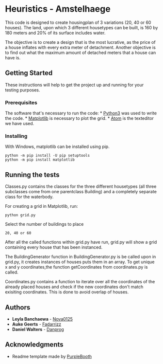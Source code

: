 # Heuristics - Amstelhaege

This code is designed to create housingplan of 3 variations (20, 40 or 60 houses).
The land, upon which 3 different housetypes can be built, is 160 by 180 meters
and 20% of its surface includes water.

The objective is to create a design that is the most lucrative, as the price of
a house inflates with every extra meter of detachment.
Another objective is to find out what the maximum amount of detached meters that
a house can have is.

## Getting Started

These instructions will help to get the project up and running for your testing
purposes.

### Prerequisites

The software that's necessary to run the code:
    * [Python3](https://www.python.org/download/releases/3.0/) was used to write the code.
    * [Matplotlib](http://matplotlib.org/users/installing.html) is necessary to plot the grid.
    * [Atom](https://atom.io/) is the texteditor we have used.


### Installing

With Windows, matplotlib can be installed using pip.

```
python -m pip install -U pip setuptools
python -m pip install matplotlib
```


## Running the tests

Classes.py contains the classes for the three different housetypes
(all three subclasses come from one parentclass Building) and a completely
separate class for the waterbody.

For creating a grid in Matplotlib, run:

```
python grid.py
```

Select the number of buildings to place

```
20, 40 or 60
```
After all the called functions within grid.py have run, grid.py will show a grid
containing every house that has been instanced.

The BuildingGenerator function in BuildingGenerator.py is be called upon in
grid.py, it creates instances of houses puts them in an array.
To get unique x and y coordinates,the function getCoordinates from coordinates.py is called.


Coordinates.py contains a function to iterate over all the coordinates of the already placed houses
and check if the new coordinates don't match exisiting coordinates. This is done to avoid overlap of houses.

## Authors

* **Leyla Banchaewa** - [Nova0125](https://github.com/Nova0125)
* **Auke Geerts** - [Fadarrizz](https://github.com/Fadarrizz)
* **Daniel Walters** - [Danprog](https://github.com/Danprog)


## Acknowledgments

* Readme template made by [PurpleBooth](https://gist.github.com/PurpleBooth/109311bb0361f32d87a2)
